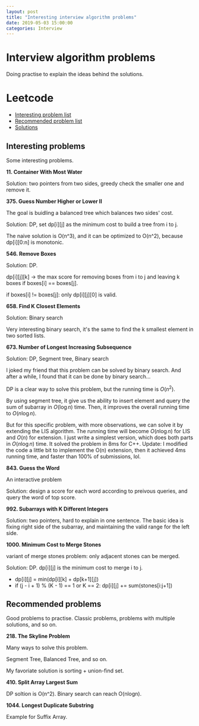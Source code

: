 ```yaml
---
layout: post
title: "Interesting interview algorithm problems"
date: 2019-05-03 15:00:00
categories: Interview
---
```


# Interview algorithm problems

Doing practise to explain the ideas behind the solutions.

# Leetcode
  * [Interesting problem list](https://leetcode.com/list/xecf1gge)
  * [Recommended problem list](https://leetcode.com/list/xoqd52n1)
  * [Solutions](https://github.com/FiveEyes/ProblemSet/tree/master/LeetCode)

## Interesting problems

Some interesting problems.

**11. Container With Most Water**

Solution: two pointers from two sides, greedy check the smaller one and remove it.


**375. Guess Number Higher or Lower II**

The goal is buidling a balanced tree which balances two sides' cost.

Solution: DP, set dp[i][j] as the minimum cost to build a tree from i to j.

The naive solution is O(n^3), and it can be optimized to O(n^2), because dp[i][0:n] is monotonic.


**546. Remove Boxes**

Solution: DP.

dp[i][j][k] -> the max score for removing boxes from i to j and leaving k boxes if boxes[i] == boxes[j].

if boxes[i] != boxes[j]: only dp[i][j][0] is valid.


**658. Find K Closest Elements**

Solution: Binary search

Very interesting binary search, it's the same to find the k smallest element in two sorted lists.


**673. Number of Longest Increasing Subsequence**

Solution: DP, Segment tree, Binary search

I joked my friend that this problem can be solved by binary search. And after a while, I found that it can be done by binary search...

DP is a clear way to solve this problem, but the running time is $O(n^2)$.

By using segment tree, it give us the ability to insert element and query the sum of subarray in $O(\log{n})$ time. Then, it improves the overall running time to $O(n\log{n})$.

But for this specific problem, with more observations, we can solve it by extending the LIS algorithm. The running time will become $O(n \log{n})$ for LIS and $O(n)$ for extension. I just write a simplest version, which does both parts in $O(n\log{n})$ time. It solved the problem in 8ms for C++. Update: I modified the code a little bit to implement the O(n) extension, then it achieved 4ms running time, and faster than 100% of submissions, lol.


**843. Guess the Word**

An interactive problem

Solution: design a score for each word according to preivous queries, and query the word of top score.


**992. Subarrays with K Different Integers**

Solution: two pointers, hard to explain in one sentence. The basic idea is fixing right side of the subarray, and maintaining the valid range for the left side.


**1000. Minimum Cost to Merge Stones**

variant of merge stones problem: only adjacent stones can be merged.

Solution: DP. 
dp[i][j] is the minimum cost to merge i to j.
  * dp[i][j] =  min(dp[i][k] + dp[k+1][j])
  * if (j - i + 1) % (K - 1) == 1 or K == 2: dp[i][j] += sum(stones[i:j+1])
  
## Recommended problems

Good problems to practise. Classic problems, problems with multiple solutions, and so on.

**218. The Skyline Problem**

Many ways to solve this problem.

Segment Tree, Balanced Tree, and so on.

My favoriate solution is sorting + union-find set.

**410. Split Array Largest Sum**

DP soltion is O(n^2). Binary search can reach O(nlogn).

**1044. Longest Duplicate Substring**

Example for Suffix Array.

